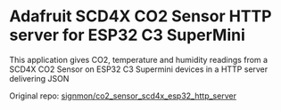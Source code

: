 # Adafruit SCD4X CO2 Sensor HTTP server for ESP32 C3 SuperMini

This application gives CO2, temperature and humidity readings from a SCD4X CO2 Sensor on ESP32 C3 Supermini devices in a HTTP server delivering JSON

Original repo: [signmon/co2_sensor_scd4x_esp32_http_server](https://github.com/sighmon/co2_sensor_scd4x_esp32_http_server)


